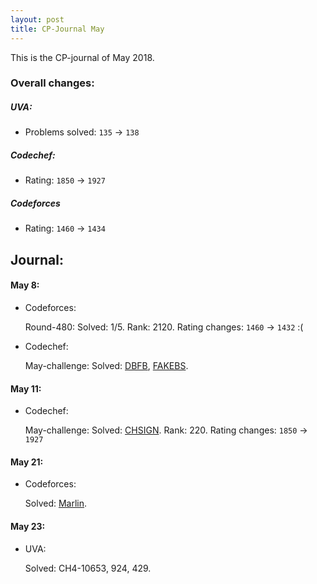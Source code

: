 ```yaml
---
layout: post
title: CP-Journal May
---
```

This is the CP-journal of May 2018.


### Overall changes:
##### UVA:
- Problems solved: `135` -> `138`

##### Codechef:
- Rating: `1850` -> `1927`

##### Codeforces
- Rating: `1460` -> `1434`

## Journal:
#### May 8: 
- Codeforces:

    Round-480: Solved: 1/5. Rank: 2120. Rating changes: `1460` -> `1432` :(
- Codechef:

    May-challenge: Solved: [DBFB](https://www.codechef.com/MAY18A/problems/DBFB), [FAKEBS](https://www.codechef.com/MAY18A/problems/FAKEBS).
    
#### May 11: 
- Codechef:

    May-challenge: Solved: [CHSIGN](https://www.codechef.com/MAY18A/problems/CHSIGN). Rank: 220. Rating changes: `1850` -> `1927`
    
#### May 21: 
- Codeforces:

    Solved: [Marlin](http://www.codeforces.com/problemset/problem/980/B).

#### May 23: 
- UVA:

    Solved: CH4-10653, 924, 429.
